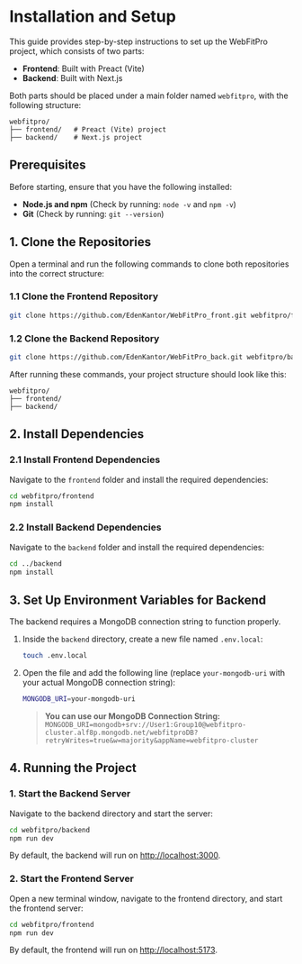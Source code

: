 # Installation and Setup

This guide provides step-by-step instructions to set up the WebFitPro project, which consists of two parts:

- **Frontend**: Built with Preact (Vite)
- **Backend**: Built with Next.js

Both parts should be placed under a main folder named `webfitpro`, with the following structure:

```
webfitpro/
├── frontend/   # Preact (Vite) project
├── backend/    # Next.js project
```

## Prerequisites

Before starting, ensure that you have the following installed:

- **Node.js and npm** (Check by running: `node -v` and `npm -v`)
- **Git** (Check by running: `git --version`)

## 1. Clone the Repositories

Open a terminal and run the following commands to clone both repositories into the correct structure:

### 1.1 Clone the Frontend Repository

```bash
git clone https://github.com/EdenKantor/WebFitPro_front.git webfitpro/frontend
```

### 1.2 Clone the Backend Repository

```bash
git clone https://github.com/EdenKantor/WebFitPro_back.git webfitpro/backend
```

After running these commands, your project structure should look like this:

```
webfitpro/
├── frontend/   
├── backend/
```

## 2. Install Dependencies

### 2.1 Install Frontend Dependencies

Navigate to the `frontend` folder and install the required dependencies:

```bash
cd webfitpro/frontend
npm install
```

### 2.2 Install Backend Dependencies

Navigate to the `backend` folder and install the required dependencies:

```bash
cd ../backend
npm install
```

## 3. Set Up Environment Variables for Backend

The backend requires a MongoDB connection string to function properly.

1. Inside the `backend` directory, create a new file named `.env.local`:

   ```bash
   touch .env.local
   ```

2. Open the file and add the following line (replace `your-mongodb-uri` with your actual MongoDB connection string):

   ```bash
   MONGODB_URI=your-mongodb-uri
   ```

   > **You can use our MongoDB Connection String:**
   > `MONGODB_URI=mongodb+srv://User1:Group10@webfitpro-cluster.alf8p.mongodb.net/webfitproDB?retryWrites=true&w=majority&appName=webfitpro-cluster`

## 4. Running the Project

### 1. Start the Backend Server

Navigate to the backend directory and start the server:

```bash
cd webfitpro/backend
npm run dev
```

By default, the backend will run on [http://localhost:3000](http://localhost:3000).

### 2. Start the Frontend Server

Open a new terminal window, navigate to the frontend directory, and start the frontend server:

```bash
cd webfitpro/frontend
npm run dev
```

By default, the frontend will run on [http://localhost:5173](http://localhost:5173).

